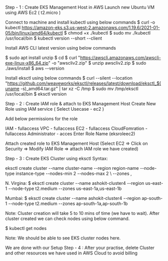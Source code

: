 Step - 1 : Create EKS Management Host in AWS
Launch new Ubuntu VM using AWS Ec2 ( t2.micro )

Connect to machine and install kubectl using below commands
$ curl -o kubectl https://amazon-eks.s3.us-west-2.amazonaws.com/1.19.6/2021-01-05/bin/linux/amd64/kubectl
$ chmod +x ./kubectl
$ sudo mv ./kubectl /usr/local/bin
$ kubectl version --short --client
      
Install AWS CLI latest version using below commands

$ sudo apt install unzip
$ cd
$ curl "https://awscli.amazonaws.com/awscli-exe-linux-x86_64.zip" -o "awscliv2.zip"
$ unzip awscliv2.zip
$ sudo ./aws/install
$ aws --version

Install eksctl using below commands
$ curl --silent --location "https://github.com/weaveworks/eksctl/releases/latest/download/eksctl_$(uname -s)_amd64.tar.gz" | tar xz -C /tmp
$ sudo mv /tmp/eksctl /usr/local/bin
$ eksctl version

Step - 2 : Create IAM role & attach to EKS Management Host
Create New Role using IAM service ( Select Usecase - ec2 )

Add below permissions for the role

IAM - fullaccess
VPC - fullaccess
EC2 - fullaccess
CloudFomration - fullaccess
Administrator - acces
Enter Role Name (eksroleec2)

Attach created role to EKS Management Host (Select EC2 => Click on Security => Modify IAM Role => attach IAM role we have created)

Step - 3 : Create EKS Cluster using eksctl
Syntax:

eksctl create cluster --name cluster-name
--region region-name
--node-type instance-type
--nodes-min 2
--nodes-max 2 \ --zones ,

N. Virgina: $ eksctl create cluster --name ashokit-cluster4 --region us-east-1 --node-type t2.medium --zones us-east-1a,us-east-1b

Mumbai: $ eksctl create cluster --name ashokit-cluster4 --region ap-south-1 --node-type t2.medium --zones ap-south-1a,ap-south-1b

Note: Cluster creation will take 5 to 10 mins of time (we have to wait). After cluster created we can check nodes using below command.

$ kubectl get nodes

Note: We should be able to see EKS cluster nodes here.

We are done with our Setup
Step - 4 : After your practise, delete Cluster and other resources we have used in AWS Cloud to avoid billing
